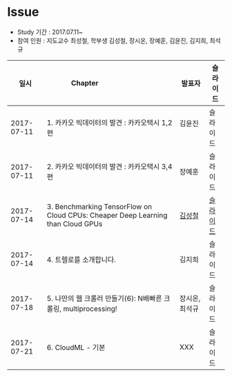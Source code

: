 # Issue

- Study 기간 : 2017.07.11~
- 참여 인원 : 지도교수 최성철, 학부생 김성철, 장시온, 장예훈, 김윤진, 김지희, 최석규


|   일시   | Chapter                                                                         |발표자         |슬라이드|
|----------|---------------------------------------------------------------------------------|--------------|-------|
|2017-07-11| 1. 카카오 빅데이터의 발견 : 카카오택시 1,2편                                       |김윤진        |슬라이드|
|2017-07-11| 2. 카카오 빅데이터의 발견 : 카카오택시 3,4편                                       |장예훈        |슬라이드|
|2017-07-14| 3. Benchmarking TensorFlow on Cloud CPUs: Cheaper Deep Learning than Cloud GPUs |[김성철](https://github.com/SeongCheol-Kim)        |[슬라이드](https://1drv.ms/p/s!ApZ4mg7k2qYhgZwJbBkqexwHGFnviQ)|
|2017-07-14| 4. 트렐로를 소개합니다.                                                           |김지희        |슬라이드|
|2017-07-18| 5. 나만의 웹 크롤러 만들기(6): N배빠른 크롤링, multiprocessing!                    |장시온, 최석규 |슬라이드|
|2017-07-21| 6. CloudML - 기본                                                                |XXX           |슬라이드|
